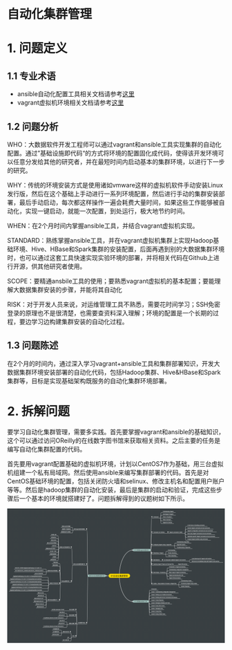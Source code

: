 # 自动化集群管理

# 1. 问题定义

## 1.1 专业术语

* ansible自动化配置工具相关文档请参考[这里](https://docs.ansible.com/ansible/latest/index.html)
* vagrant虚拟机环境相关文档请参考[这里](https://www.vagrantup.com/docs)

## 1.2 问题分析

WHO：大数据软件开发工程师可以通过vagrant和ansible工具实现集群的自动化配置。通过”基础设施即代码“的方式将环境的配置固化成代码，使得该开发环境可以任意分发给其他的研究者，并在最短时间内启动基本的集群环境，以进行下一步的研究。

WHY：传统的环境安装方式是使用诸如vmware这样的虚拟机软件手动安装Linux发行版，然后在这个基础上手动进行一系列环境配置，然后进行手动的集群安装部署，最后手动启动，每次都这样操作一遍会耗费大量时间，如果这些工作能够被自动化，实现一键启动，就能一次配置，到处运行，极大地节约时间。

WHEN：在2个月时间内掌握ansible工具，并结合vagrant虚拟机实现。

STANDARD：熟练掌握ansible工具，并在vagrant虚拟机集群上实现Hadoop基础环境、Hive、HBase和Spark集群的安装配置，后面再遇到别的大数据集群环境时，也可以通过这套工具快速实现实验环境的部署，并将相关代码在Github上进行开源，供其他研究者使用。

SCOPE：要精通ansbile工具的使用；要熟悉vagrant虚拟机的基本配置；要能理解大数据集群安装的步骤，并能将其自动化

RISK：对于开发人员来说，对运维管理工具不熟悉，需要花时间学习；SSH免密登录的原理也不是很清楚，也需要查资料深入理解；环境的配置是一个长期的过程，要边学习边构建集群安装的自动化过程。

## 1.3 问题陈述

在2个月的时间内，通过深入学习vagrant+ansible工具和集群部署知识，开发大数据集群环境安装部署的自动化代码，包括Hadoop集群、Hive&HBase和Spark集群等，目标是实现基础架构既服务的自动化集群环境部署。

# 2. 拆解问题

要学习自动化集群管理，需要多实践。首先要掌握vagrant和ansible的基础知识，这个可以通过访问OReilly的在线数字图书馆来获取相关资料。之后主要的任务是编写自动化集群配置的代码。

首先要用vagrant配置基础的虚拟机环境，计划以CentOS7作为基础，用三台虚拟机组建一个私有局域网。然后使用ansible来编写集群部署的代码。首先是对CentOS基础环境的配置，包括关闭防火墙和selinux、修改主机名和配置用户账户等等。然后是hadoop集群的自动化安装，最后是集群的启动和验证，完成这些步骤后一个基本的环境就搭建好了。问题拆解得到的议题树如下所示。

![](./assets/provision_issue_tree.png)

